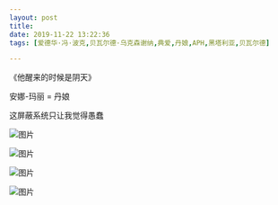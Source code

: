 ```yaml
---
layout: post
title: 
date: 2019-11-22 13:22:36
tags: [爱德华·冯·波克,贝瓦尔德·乌克森谢纳,典爱,丹娘,APH,黑塔利亚,贝瓦尔德]

---
```

《他醒来的时候是阴天》

安娜-玛丽 = 丹娘

这屏蔽系统只让我觉得愚蠢


![图片](./img/ang4SjhuSGNnSFpFTm1LWmVKZlVZaW9sNHY3YUpxOWpjWFl2c2tzM2RDWDIxbVZsKzZpMjF3PT0.png)

![图片](./img/ang4SjhuSGNnSFpFTm1LWmVKZlVZa29VeldCK040NzZRK3Ewd05DUVVxL0h6SXI2cXlwYytBPT0.png)

![图片](./img/ang4SjhuSGNnSFpFTm1LWmVKZlVZcUJ3VnIxU1dqVDZqT2xOQno5enFVTWhNaVRuUmFsTWhnPT0.png)

![图片](./img/ang4SjhuSGNnSFpFTm1LWmVKZlVZdDg1MFNrdDhjN1hTTEVrUWozcDN6dHkwOFdmMXhoVldBPT0.png)

